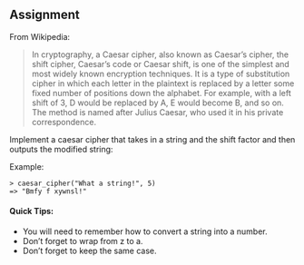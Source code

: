## Assignment

From Wikipedia:

> In cryptography, a Caesar cipher, also known as Caesar’s cipher, the shift cipher, Caesar’s code or Caesar shift, is one of the simplest and most widely known encryption techniques. It is a type of substitution cipher in which each letter in the plaintext is replaced by a letter some fixed number of positions down the alphabet. For example, with a left shift of 3, D would be replaced by A, E would become B, and so on. The method is named after Julius Caesar, who used it in his private correspondence.

Implement a caesar cipher that takes in a string and the shift factor and then outputs the modified string:

Example:

```
> caesar_cipher("What a string!", 5)
=> "Bmfy f xywnsl!"
```

#### Quick Tips:

* You will need to remember how to convert a string into a number.
* Don’t forget to wrap from z to a.
* Don’t forget to keep the same case.
